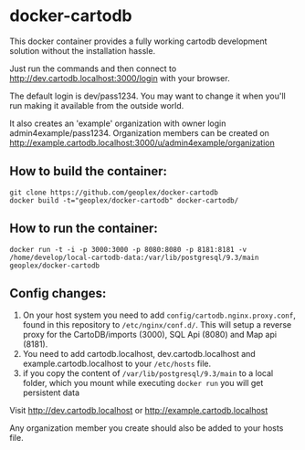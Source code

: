 docker-cartodb
==============

This docker container provides a fully working cartodb development solution
without the installation hassle.

Just run the commands and then connect to http://dev.cartodb.localhost:3000/login with your browser.

The default login is dev/pass1234. You may want to change it when you'll run
making it available from the outside world.

It also creates an 'example' organization with owner login admin4example/pass1234.
Organization members can be created on http://example.cartodb.localhost:3000/u/admin4example/organization

How to build the container:
--------------

```
git clone https://github.com/geoplex/docker-cartodb
docker build -t="geoplex/docker-cartodb" docker-cartodb/
```

How to run the container:
--------------

```
docker run -t -i -p 3000:3000 -p 8080:8080 -p 8181:8181 -v /home/develop/local-cartodb-data:/var/lib/postgresql/9.3/main geoplex/docker-cartodb
```

Config changes:
--------------

1. On your host system you need to add `config/cartodb.nginx.proxy.conf`, found in this repository to `/etc/nginx/conf.d/`. 
This will setup a reverse proxy for the CartoDB/imports (3000), SQL Api (8080) and Map api (8181).
2. You need to add cartodb.localhost, dev.cartodb.localhost and example.cartodb.localhost to your `/etc/hosts` file.
3.  if you copy the content of `/var/lib/postgresql/9.3/main` to a local folder, which you mount while executing `docker run` you will get persistent data

Visit http://dev.cartodb.localhost or http://example.cartodb.localhost 

Any organization member you create should also be added to your hosts file.
